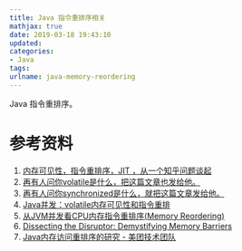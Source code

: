 ```yaml
---
title: Java 指令重排序相关
mathjax: true
date: 2019-03-18 19:43:10
updated:
categories:
- Java
tags:
urlname: java-memory-reordering
---
```


Java 指令重排序。

<!-- more -->

# 参考资料

1. [内存可见性，指令重排序，JIT ，从一个知乎问题谈起](https://www.cnblogs.com/stevenczp/p/7978554.html)
2. [再有人问你volatile是什么，把这篇文章也发给他。](https://www.hollischuang.com/archives/2673)
3. [再有人问你synchronized是什么，就把这篇文章发给他。](https://www.hollischuang.com/archives/2637)
4. [Java并发：volatile内存可见性和指令重排](http://www.importnew.com/23535.html)
5. [从JVM并发看CPU内存指令重排序(Memory Reordering)](http://ifeve.com/jvm-memory-reordering/)
6. [Dissecting the Disruptor: Demystifying Memory Barriers](http://ifeve.com/disruptor-memory-barriers/)
7. [Java内存访问重排序的研究 - 美团技术团队](https://tech.meituan.com/2014/09/23/java-memory-reordering.html)